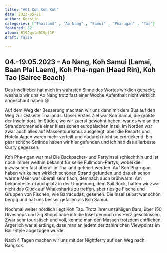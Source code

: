 ```yaml
---
title: "#61 Koh Koh Koh"
date: 2023-05-21
author: Kerstin
categories: ["Thailand" , "Ao Nang" , "Samui" , "Pha-ngan" , "Tao"]
featured: 52
album: B19JqstnBI9pf1P
draft: false

---
```


## 04.-19.05.2023 – Ao Nang, Koh Samui (Lamai, Baan Plai Laem), Koh Pha-ngan (Haad Rin), Koh Tao (Sairee Beach)

Das Inselfieber hat mich im wahrsten Sinne des Wortes wirklich gepackt, weshalb wir uns Ao Nang trotz fast einer Woche Aufenthalt nicht wirklich angeschaut haben 😅 

Auf dem Weg der Besserung machten wir uns dann mit dem Bus auf den Weg zur Ostseite Thailands. Unser erstes Ziel war Koh Samui, die größte der Inseln dort. Im Süden, wo wir zuerst gewohnt haben, war es wie an der Strandpromenade einer klassischen europäischen Insel. Im Norden war zwar auch alles auf Massentourismus ausgelegt, aber die Resorts und Hotelanlagen waren mehr verteilt und dadurch nicht so erdrückend. Ein paar schöne Strände haben wir hier gefunden und ich hab das allerbeste Curry gegessen. 

Koh Pha-ngan war mal Die Backpacker- und Partyinsel schlechthin und ist noch immer weithin bekannt für seine Fullmoon-Partys, wobei die inzwischen fast überall in Thailand gefeiert werden. Auf Koh Pha-ngan haben wir keinen wirklich schönen Strand gefunden und das eh schon warme Meer war überall sehr flach, demnach auch brühwarm. Am bekanntesten Tauchplatz in der Umgebung, dem Sail Rock, hatten wir zwar nicht das Glück auf Whalesharks zu treffen, aber riesige Fische und Gruppen von Fischen, wie Barracudas, gesehen. Die Insel selbst war schön bergig und hat uns besser gefallen als Koh Samui. 

Nochmal weiter nördlich liegt Koh Tao. Trotz ihrer unzähligen Bars, über 150 Diveshops und zig Shops habe ich die Insel dennoch ins Herz geschlossen. Zwar sehr touristisch und voll, konnte man den Massen trotzdem entfliehen. Ärgerlich war allerdings, dass man an jedem der zahlreichen Viewpoints im Bali-Style abgezogen wurde. 

Nach 4 Tagen machen wir uns mit der Nightferry auf den Weg nach Bangkok. 

    